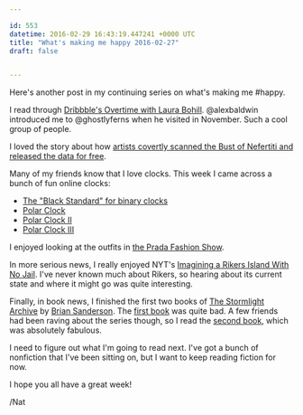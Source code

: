 ```yaml
---

id: 553
datetime: 2016-02-29 16:43:19.447241 +0000 UTC
title: "What's making me happy 2016-02-27"
draft: false


---
```


Here's another post in my continuing series on what's making me #happy.

I read through [Dribbble's Overtime with Laura Bohill](https://dribbble.com/stories/2016/02/17/overtime-with-laura-bohill). @alexbaldwin introduced me to @ghostlyferns when he visited in November. Such a cool group of people.

I loved the story about how [artists covertly scanned the Bust of Nefertiti and released the data for free](http://hyperallergic.com/274635/artists-covertly-scan-bust-of-nefertiti-and-release-the-data-for-free-online/).

Many of my friends know that I love clocks. This week I came across a bunch of fun online clocks:

 - [The "Black Standard" for binary clocks](http://www.romanblack.com/binclk.htm)
 - [Polar Clock](http://bl.ocks.org/mbostock/1096355)
 - [Polar Clock II](http://bl.ocks.org/mbostock/b89c89ec6b58435956a1)
 - [Polar Clock III](http://bl.ocks.org/mbostock/c150b717e18d387e1b98)

I enjoyed looking at the outfits in [the Prada Fashion Show](http://www.racked.com/2016/2/25/11113148/prada-fall-2016-mfw).


In more serious news, I really enjoyed NYT's [Imagining a Rikers Island With No Jail](http://mobile.nytimes.com/2016/02/24/opinion/imagining-a-rikers-island-with-no-jail.html). I've never known much about Rikers, so hearing about its current state and where it might go was quite interesting.

Finally, in book news, I finished the first two books of [The Stormlight Archive](https://en.wikipedia.org/wiki/The_Stormlight_Archive) by [Brian Sanderson](https://en.wikipedia.org/wiki/Brandon_Sanderson). The [first book](https://www.goodreads.com/book/show/9188338-the-way-of-kings) was quite bad. A few friends had been raving about the series though, so I read the [second book](https://www.goodreads.com/book/show/20150777-words-of-radiance), which was absolutely fabulous.

I need to figure out what I'm going to read next. I've got a bunch of nonfiction that I've been sitting on, but I want to keep reading fiction for now.

I hope you all have a great week!

/Nat

